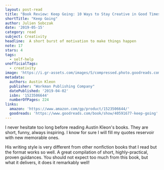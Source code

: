 ```yaml
---
layout: post-read
title: "Book Review: Keep Going: 10 Ways to Stay Creative in Good Times and Bad"
shortTitle: "Keep Going"
author: Julien Sobczak
date: '2019-05-15'
category: read
subject: Creativity
headline:  A short burst of motivation to make things happen
note: 17
stars: 4
tags:
  - self-help
unofficialTags:
  - creativity
image: 'https://i.gr-assets.com/images/S/compressed.photo.goodreads.com/books/1535883531l/40591677._SX318_.jpg'
metadata:
  authors: Austin Kleon
  publisher: "Workman Publishing Company"
  datePublished: '2019-04-02'
  isbn: '1523506644'
  numberOfPages: 224
links:
  amazon: 'https://www.amazon.com/gp/product/1523506644/'
  goodreads: 'https://www.goodreads.com/book/show/40591677-keep-going'
---
```


I never hesitate too long before reading Austin Kleon's books. They are short, funny, always inspiring. I know for sure I will fill my quotes reservoir with new memorable ones.

His writing style is very different from other nonfiction books that I read but the format works so well. A great compilation of short, highly-practical, proven guidances. You should not expect too much from this book, but what it delivers, it does it remarkably well!
